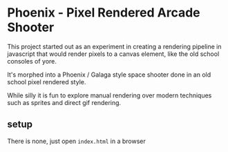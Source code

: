 # Phoenix - Pixel Rendered Arcade Shooter

This project started out as an experiment in creating a rendering pipeline in javascript that would render pixels to a canvas element, like the old school consoles of yore.

It's morphed into a Phoenix / Galaga style space shooter done in an old school pixel rendered style.

While silly it is fun to explore manual rendering over modern techniques such as sprites and direct gif rendering.

## setup

There is none, just open `index.html` in a browser
